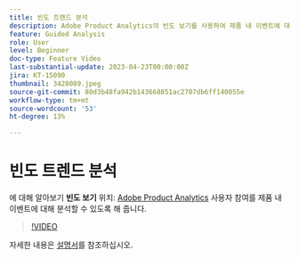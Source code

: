 ```yaml
---
title: 빈도 트렌드 분석
description: Adobe Product Analytics의 빈도 보기를 사용하여 제품 내 이벤트에 대한 사용자 참여를 분석하는 방법에 대해 알아봅니다.
feature: Guided Analysis
role: User
level: Beginner
doc-type: Feature Video
last-substantial-update: 2023-04-23T00:00:00Z
jira: KT-15090
thumbnail: 3428089.jpeg
source-git-commit: 80d3b48fa942b143668851ac2707db6ff140055e
workflow-type: tm+mt
source-wordcount: '53'
ht-degree: 13%

---
```


# 빈도 트렌드 분석

에 대해 알아보기 **빈도 보기** 위치: [Adobe Product Analytics](../../adobe-product-analytics/adobe-product-analytics-overview.md) 사용자 참여를 제품 내 이벤트에 대해 분석할 수 있도록 해 줍니다.

>[!VIDEO](https://video.tv.adobe.com/v/3428089/?learn=on)

자세한 내용은 [설명서](https://experienceleague.adobe.com/en/docs/analytics-platform/using/guided-analysis/trends/frequency)를 참조하십시오.
